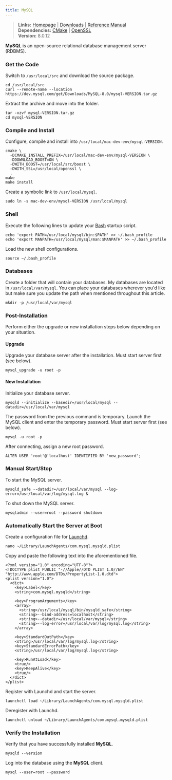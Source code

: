 ```yaml
---
title: MySQL
---
```


> **Links:** [Homepage](http://www.mysql.com/) | [Downloads](http://www.mysql.com/downloads/mysql/) | [Reference Manual](http://dev.mysql.com/doc/refman/8.0/en/)  
> **Dependencies:** [CMake](/cmake/) | [OpenSSL](/openssl/)  
> **Version:** <span id="version">8.0.12</span>

**MySQL** is an open-source relational database management server (RDBMS).


### Get the Code

Switch to `/usr/local/src` and download the source package.

	cd /usr/local/src
	curl --remote-name --location https://dev.mysql.com/get/Downloads/MySQL-8.0/mysql-VERSION.tar.gz

Extract the archive and move into the folder.

	tar -xzvf mysql-VERSION.tar.gz
	cd mysql-VERSION


### Compile and Install

Configure, compile and install into `/usr/local/mac-dev-env/mysql-VERSION`.

	cmake \
	  -DCMAKE_INSTALL_PREFIX=/usr/local/mac-dev-env/mysql-VERSION \
	  -DDOWNLOAD_BOOST=ON \
	  -DWITH_BOOST=/usr/local/src/boost \
	  -DWITH_SSL=/usr/local/openssl \
	  .
	make
	make install

Create a symbolic link to `/usr/local/mysql`.

	sudo ln -s mac-dev-env/mysql-VERSION /usr/local/mysql


### Shell

Execute the following lines to update your [Bash](http://en.wikipedia.org/wiki/Bash_%28Unix_shell%29) startup script.

	echo 'export PATH=/usr/local/mysql/bin:$PATH' >> ~/.bash_profile
	echo 'export MANPATH=/usr/local/mysql/man:$MANPATH' >> ~/.bash_profile

Load the new shell configurations.

	source ~/.bash_profile


### Databases

Create a folder that will contain your databases. My databases are located in `/usr/local/var/mysql`. You can place your databases wherever you'd like but make sure you update the path when mentioned throughout this article.

	mkdir -p /usr/local/var/mysql


### Post-Installation

Perform either the upgrade or new installation steps below depending on your situation.

#### Upgrade

Upgrade your database server after the installation. Must start server first (see below).

	mysql_upgrade -u root -p

#### New Installation

Initialize your database server.

	mysqld --initialize --basedir=/usr/local/mysql --datadir=/usr/local/var/mysql

The password from the previous command is temporary. Launch the MySQL client and enter the temporary password. Must start server first (see below).

	mysql -u root -p

After connecting, assign a new root password.

	ALTER USER 'root'@'localhost' IDENTIFIED BY 'new_password';


### Manual Start/Stop

To start the MySQL server.

	mysqld_safe --datadir=/usr/local/var/mysql --log-error=/usr/local/var/log/mysql.log &

To shut down the MySQL server.

	mysqladmin --user=root --password shutdown


### Automatically Start the Server at Boot

Create a configuration file for [Launchd](http://en.wikipedia.org/wiki/Launchd).

	nano ~/Library/LaunchAgents/com.mysql.mysqld.plist

Copy and paste the following text into the aforementioned file.

	<?xml version="1.0" encoding="UTF-8"?>
	<!DOCTYPE plist PUBLIC "-//Apple//DTD PLIST 1.0//EN" "http://www.apple.com/DTDs/PropertyList-1.0.dtd">
	<plist version="1.0">
	  <dict>
	    <key>Label</key>
	    <string>com.mysql.mysqld</string>

	    <key>ProgramArguments</key>
	    <array>
	      <string>/usr/local/mysql/bin/mysqld_safe</string>
	      <string>--bind-address=localhost</string>
	      <string>--datadir=/usr/local/var/mysql</string>
	      <string>--log-error=/usr/local/var/log/mysql.log</string>
	    </array>

	    <key>StandardOutPath</key>
	    <string>/usr/local/var/log/mysql.log</string>
	    <key>StandardErrorPath</key>
	    <string>/usr/local/var/log/mysql.log</string>

	    <key>RunAtLoad</key>
	    <true/>
	    <key>KeepAlive</key>
	    <true/>
	  </dict>
	</plist>

Register with Launchd and start the server.

	launchctl load ~/Library/LaunchAgents/com.mysql.mysqld.plist

Deregister with Launchd.

	launchctl unload ~/Library/LaunchAgents/com.mysql.mysqld.plist


### Verify the Installation

Verify that you have successfully installed **MySQL**.

	mysqld --version

Log into the database using the **MySQL** client.

	mysql --user=root --password
